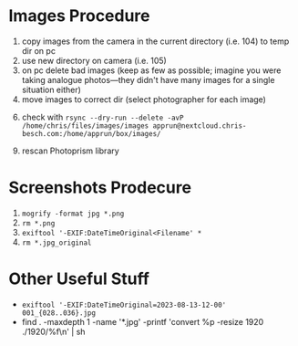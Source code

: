 # Images Procedure
1. copy images from the camera in the current directory (i.e. 104) to temp dir on pc
2. use new directory on camera (i.e. 105)
3. on pc delete bad images (keep as few as possible; imagine you were taking analogue photos—they didn't have many images for a single situation either)
4. move images to correct dir (select photographer for each image)
<!-- 5. enable external access to Hetzner storage box -->
6. check with `rsync --dry-run --delete -avP /home/chris/files/images/images apprun@nextcloud.chris-besch.com:/home/apprun/box/images/`
<!-- 7. `rsync --delete -avP . u370909@u370909.your-storagebox.de:/home/images` in `/home/chris/files/images/images` -->
<!-- 8. disable external access to Hetzner storage box -->
9. rescan Photoprism library

# Screenshots Prodecure
1. `mogrify -format jpg *.png`
2. `rm *.png`
3. `exiftool '-EXIF:DateTimeOriginal<Filename' *`
4. `rm *.jpg_original`

# Other Useful Stuff
- `exiftool '-EXIF:DateTimeOriginal=2023-08-13-12-00' 001_{028..036}.jpg`
- find . -maxdepth 1 -name '*.jpg' -printf 'convert %p -resize 1920 ./1920/%f\n' | sh
